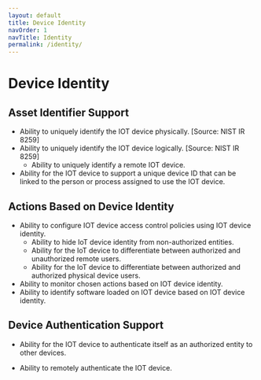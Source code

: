 ```yaml
---
layout: default
title: Device Identity
navOrder: 1
navTitle: Identity
permalink: /identity/
---
```


# Device Identity

## Asset Identifier Support

- Ability to uniquely identify the IOT device physically. [Source: NIST IR 8259]
- Ability to uniquely identify the IOT device logically. [Source: NIST IR 8259]
  - Ability to uniquely identify a remote IOT device.
- Ability for the IOT device to support a unique device ID that can be linked to the person or process assigned to use the IOT device.

## Actions Based on Device Identity

- Ability to configure IOT device access control policies using IOT device identity.
  - Ability to hide IoT device identity from non-authorized entities.
  - Ability for the IoT device to differentiate between authorized and unauthorized remote users.
  - Ability for the IoT device to differentiate between authorized and authorized physical device users.
- Ability to monitor chosen actions based on IOT device identity.
- Ability to identify software loaded on IOT device based on IOT device identity.

## Device Authentication Support

- Ability for the IOT device to authenticate itself as an authorized entity to other devices.

- Ability to remotely authenticate the IOT device.

